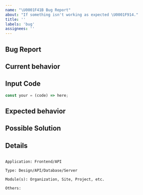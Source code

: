 ```yaml
---
name: "\U0001F41B Bug Report"
about: "If something isn't working as expected \U0001F914."
title: ''
labels: 'bug'
assignees: ''
---
```


## Bug Report

## Current behavior

<!-- Describe how the issue manifests. -->

## Input Code

<!-- REPL or Repo link if applicable: -->

```ts
const your = (code) => here;
```

## Expected behavior

<!-- A clear and concise description of what you expected to happen (or code). -->

## Possible Solution

<!--- Only if you have suggestions on a fix for the bug -->

## Details

<pre><code>
Application: Frontend/API
<!-- Add multiple options if the bug is the part of both of the apps combined --> 
Type: Design/API/Database/Server
<!-- Add multiple options if required -->
Module(s): Organization, Site, Project, etc.
<!-- Add multiple options if required -->
Others:
<!-- Anything else which is relevant to the bug-->
</code></pre>
